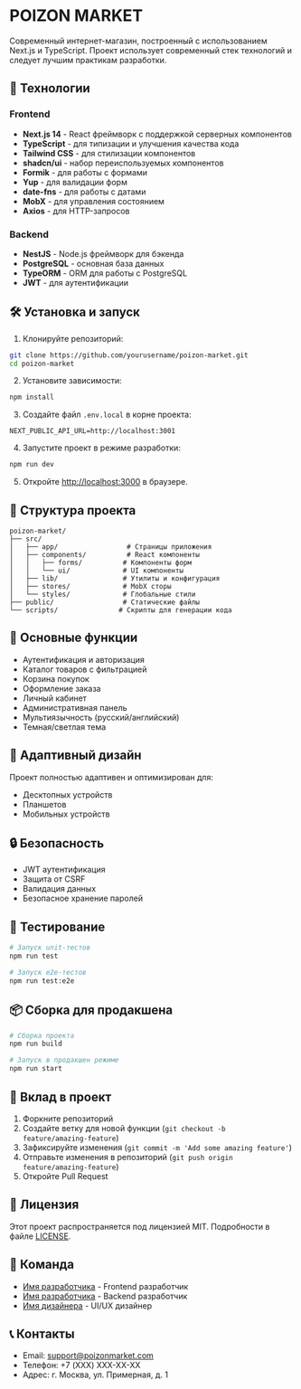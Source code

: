 # POIZON MARKET

Современный интернет-магазин, построенный с использованием Next.js и TypeScript. Проект использует современный стек технологий и следует лучшим практикам разработки.

## 🚀 Технологии

### Frontend
- **Next.js 14** - React фреймворк с поддержкой серверных компонентов
- **TypeScript** - для типизации и улучшения качества кода
- **Tailwind CSS** - для стилизации компонентов
- **shadcn/ui** - набор переиспользуемых компонентов
- **Formik** - для работы с формами
- **Yup** - для валидации форм
- **date-fns** - для работы с датами
- **MobX** - для управления состоянием
- **Axios** - для HTTP-запросов

### Backend
- **NestJS** - Node.js фреймворк для бэкенда
- **PostgreSQL** - основная база данных
- **TypeORM** - ORM для работы с PostgreSQL
- **JWT** - для аутентификации

## 🛠 Установка и запуск

1. Клонируйте репозиторий:
```bash
git clone https://github.com/yourusername/poizon-market.git
cd poizon-market
```

2. Установите зависимости:
```bash
npm install
```

3. Создайте файл `.env.local` в корне проекта:
```env
NEXT_PUBLIC_API_URL=http://localhost:3001
```

4. Запустите проект в режиме разработки:
```bash
npm run dev
```

5. Откройте [http://localhost:3000](http://localhost:3000) в браузере.

## 📁 Структура проекта

```
poizon-market/
├── src/
│   ├── app/                 # Страницы приложения
│   ├── components/          # React компоненты
│   │   ├── forms/          # Компоненты форм
│   │   └── ui/             # UI компоненты
│   ├── lib/                # Утилиты и конфигурация
│   ├── stores/             # MobX сторы
│   └── styles/             # Глобальные стили
├── public/                 # Статические файлы
└── scripts/               # Скрипты для генерации кода
```

## 🔧 Основные функции

- Аутентификация и авторизация
- Каталог товаров с фильтрацией
- Корзина покупок
- Оформление заказа
- Личный кабинет
- Административная панель
- Мультиязычность (русский/английский)
- Темная/светлая тема

## 📱 Адаптивный дизайн

Проект полностью адаптивен и оптимизирован для:
- Десктопных устройств
- Планшетов
- Мобильных устройств

## 🔒 Безопасность

- JWT аутентификация
- Защита от CSRF
- Валидация данных
- Безопасное хранение паролей

## 🧪 Тестирование

```bash
# Запуск unit-тестов
npm run test

# Запуск e2e-тестов
npm run test:e2e
```

## 📦 Сборка для продакшена

```bash
# Сборка проекта
npm run build

# Запуск в продакшен режиме
npm run start
```

## 🤝 Вклад в проект

1. Форкните репозиторий
2. Создайте ветку для новой функции (`git checkout -b feature/amazing-feature`)
3. Зафиксируйте изменения (`git commit -m 'Add some amazing feature'`)
4. Отправьте изменения в репозиторий (`git push origin feature/amazing-feature`)
5. Откройте Pull Request

## 📄 Лицензия

Этот проект распространяется под лицензией MIT. Подробности в файле [LICENSE](LICENSE).

## 👥 Команда

- [Имя разработчика](https://github.com/username) - Frontend разработчик
- [Имя разработчика](https://github.com/username) - Backend разработчик
- [Имя дизайнера](https://github.com/username) - UI/UX дизайнер

## 📞 Контакты

- Email: support@poizonmarket.com
- Телефон: +7 (XXX) XXX-XX-XX
- Адрес: г. Москва, ул. Примерная, д. 1 